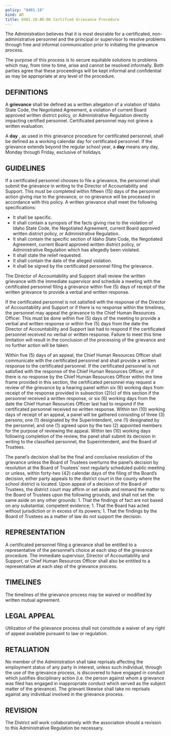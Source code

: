 ```yaml
---
policy: "0401.18"
kind: AR
title: 0401.18-AR-06 Certified Grievance Procedure
---
```


The Administration believes that it is most desirable for a certificated, non-administrative personnel and the principal or supervisor to resolve problems through free and informal communication prior to initiating the grievance process.

The purpose of this process is to secure equitable solutions to problems which may, from time to time, arise and cannot be resolved informally. Both parties agree that these proceedings will be kept informal and confidential as may be appropriate at any level of the procedure.

## DEFINITIONS

A **grievance** shall be defined as a written allegation of a violation of Idaho State Code, the Negotiated Agreement, a violation of current Board approved written district policy, or Administrative Regulation directly impacting certified personnel. Certificated personnel may not grieve a written evaluation.

A **day** , as used in this grievance procedure for certificated personnel, shall be defined as a working calendar day for certificated personnel.  If the grievance extends beyond the regular school year, a **day** means any day, Monday through Friday, exclusive of holidays.

## GUIDELINES

If a certificated personnel chooses to file a grievance, the personnel shall submit the grievance in writing to the Director of Accountability and Support. This must be completed within fifteen (15) days of the personnel action giving rise to the grievance, or no grievance will be processed in accordance with this policy. A written grievance shall meet the following specifications:

- It shall be specific.
- It shall contain a synopsis of the facts giving rise to the violation of Idaho State Code, the Negotiated Agreement, current Board approved written district policy, or Administrative Regulation.
- It shall contain the specific section of Idaho State Code, the Negotiated Agreement, current Board approved written district policy, or Administrative Regulation which has allegedly been violated.
- It shall state the relief requested.
- It shall contain the date of the alleged violation.
- It shall be signed by the certificated personnel filing the grievance.

The Director of Accountability and Support shall review the written grievance with the immediate supervisor and schedule a meeting with the certificated personnel filing a grievance within five (5) days of receipt of the written grievance to provide a verbal and written response.

If the certificated personnel is not satisfied with the response of the Director of Accountability and Support or if there is no response within the timelines, the personnel may appeal the grievance to the Chief Human Resources Officer. This must be done within five (5) days of the meeting to provide a verbal and written response or within five (5) days from the date the Director of Accountability and Support last had to respond if the certificated personnel received no verbal or written response. Failure to meet this time limitation will result in the conclusion of the processing of the grievance and no further action will be taken.

Within five (5) days of an appeal, the Chief Human Resources Officer shall communicate with the certificated personnel and shall provide a written response to the certificated personnel. If the certificated personnel is not satisfied with the response of the Chief Human Resources Officer, or if there is no response by the Chief Human Resources Officer within the time frame provided in this section, the certificated personnel may request a review of the grievance by a hearing panel within six (6) working days from receipt of the response provided in subsection (2)(c) of this section if the personnel received a written response, or six (6) working days from the date the Chief Human Resources Officer last had to respond if the certificated personnel received no written response. Within ten (10) working days of receipt of an appeal, a panel will be gathered consisting of three (3) persons; one (1) designated by the Superintendent, one (1) designated by the personnel, and one (1) agreed upon by the two (2) appointed members for the purpose of reviewing the appeal. Within ten (10) working days following completion of the review, the panel shall submit its decision in writing to the classified personnel, the Superintendent, and the Board of Trustees.

The panel’s decision shall be the final and conclusive resolution of the grievance unless the Board of Trustees overturns the panel’s decision by resolution at the Board of Trustees’ next regularly scheduled public meeting or unless, within forty-two (42) calendar days of the filing of the Board’s decision, either party appeals to the district court in the county where the school district is located. Upon appeal of a decision of the Board of Trustees, the district court may affirm or set aside and remand the matter to the Board of Trustees upon the following grounds, and shall not set the same aside on any other grounds:
    1. That the findings of fact are not based on any substantial, competent evidence;
    1. That the Board has acted without jurisdiction or in excess of its powers;
    1. That the findings by the Board of Trustees as a matter of law do not support the decision.

## REPRESENTATION

A certificated personnel filing a grievance shall be entitled to a representative of the personnel’s choice at each step of the grievance procedure. The immediate supervisor, Director of Accountability and Support, or Chief Human Resources Officer shall also be entitled to a representative at each step of the grievance process.

## TIMELINES

The timelines of the grievance process may be waived or modified by written mutual agreement.

## LEGAL APPEAL

Utilization of the grievance process shall not constitute a waiver of any right of appeal available pursuant to law or regulation.

## RETALIATION

No member of the Administration shall take reprisals affecting the employment status of any party in interest, unless such individual, through the use of the grievance process, is discovered to have engaged in conduct which justifies disciplinary action (i.e. the person against whom a grievance was filed has engaged in inappropriate conduct which served as the subject matter of the grievance). The grievant likewise shall take no reprisals against any individual involved in the grievance process.

## REVISION

The District will work collaboratively with the association should a revision to this Administrative Regulation be necessary.
